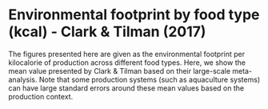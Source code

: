 # Environmental footprint by food type (kcal) - Clark & Tilman (2017)

The figures presented here are given as the environmental footprint per kilocalorie of production across different food types. Here, we show the mean value presented by Clark & Tilman based on their large-scale meta-analysis. Note that some production systems (such as aquaculture systems) can have large standard errors around these mean values based on the production context.